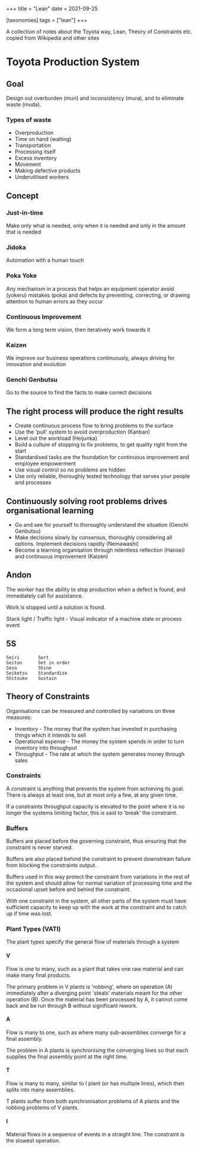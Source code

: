 +++
title = "Lean"
date = 2021-09-25

[taxonomies]
tags = ["lean"]
+++

A collection of notes about the Toyota way, Lean, Theory of Constraints etc. copied from Wikipedia and other sites

# Toyota Production System

## Goal

Design out overburden (muri) and inconsistency (mura), and to eliminate waste (muda).

### Types of waste

- Overproduction
- Time on hand (waiting)
- Transportation
- Processing itself
- Excess inventory
- Movement
- Making defective products
- Underutilised workers

## Concept

### Just-in-time
Make only what is needed, only when it is needed and only in the amount that is needed

### Jidoka
Automation with a human touch

### Poka Yoke

Any mechanism in a process that helps an equipment operator avoid (yokeru) mistakes (poka) and defects by preventing, correcting, or drawing attention to human errors as they occur

### Continuous Improvement
We form a long term vision, then iteratively work towards it

### Kaizen
We improve our business operations continuously, always driving for innovation and evolution

### Genchi Genbutsu
Go to the source to find the facts to make correct decisions


## The right process will produce the right results

- Create continuous process flow to bring problems to the surface
- Use the 'pull' system to avoid overproduction (Kanban)
- Level out the workload (Heijunka)
- Build a culture of stopping to fix problems, to get quality right from the start
- Standardised tasks are the foundation for continuous improvement and employee empowerment
- Use visual control so no problems are hidden
- Use only reliable, thoroughly tested technology that serves your people and processes

## Continuously solving root problems drives organisational learning

- Go and see for yourself to thoroughly understand the situation (Genchi Genbutsu)
- Make decisions slowly by consensus, thoroughly considering all options. Implement decisions rapidly (Nemawashi)
- Become a learning organisation through relentless reflection (Hansei) and continuous improvement (Kaizen)

## Andon

The worker has the ability to stop production when a defect is found, and immediately call for assistance.

Work is stopped until a solution is found.

Stack light / Traffic light - Visual indicator of a machine state or process event

## 5S

```
Seiri       Sort
Seiton      Set in order
Seso        Shine
Seiketsu    Standardise
Shitsuke    Sustain
```

## Theory of Constraints

Organisations can be measured and controlled by variations on three measures:

- Inventory - The money that the system has invested in purchasing things which it intends to sell
- Operational expense - The money the system spends in order to turn inventory into throughput
- Throughput - The rate at which the system generates money through sales

### Constraints

A constraint is anything that prevents the system from achieving its goal. There is always at least one, but at most only a few, at any given time.

If a constraints throughput capacity is elevated to the point where it is no longer the systems limiting factor, this is said to 'break' the constraint.

### Buffers

Buffers are placed before the governing constraint, thus ensuring that the constraint is never starved.

Buffers are also placed behind the constraint to prevent downstream failure from blocking the constraints output.

Buffers used in this way protect the constraint from variations in the rest of the system and should allow for normal variation of processing time and the occasional upset before and behind the constraint.

With one constraint in the system, all other parts of the system must have sufficient capacity to keep up with the work at the constraint and to catch up if time was lost.

### Plant Types (VATI)

The plant types specify the general flow of materials through a system

#### V

Flow is one to many, such as a plant that takes one raw material and can make many final products.

The primary problem in V plants is 'robbing', where on operation (A) immediately after a diverging point 'steals' materials meant for the other operation (B). Once the material has been processed by A, it cannot come back and be run through B without significant rework.

#### A

Flow is many to one, such as where many sub-assemblies converge for a final assembly.

The problem in A plants is synchronising the converging lines so that each supplies the final assembly point at the right time.

#### T

Flow is many to many, similar to I plant (or has multiple lines), which then splits into many assemblies.

T plants suffer from both synchronisation problems of A plants and the robbing problems of V plants.

#### I

Material flows in a sequence of events in a straight line. The constraint is the slowest operation.
